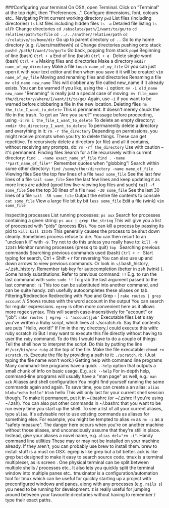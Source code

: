 ###Configuring your terminal
On OSX, open Terminal. Click on "Terminal" at the top right, then "Preferences...". Configure dimensions, font, colours etc..
Navigating
Print current working directory
`pwd`
List files (including directories)
`ls`
List files including hidden files
`ls -a`
Detailed file listing
`ls -alFh`
Change directories
`cd /absolute/path/I/want/to/go/to`
`cd relative/path/to/file`
`cd ../../another/relative/path`
`cd ~/relative/to/home/dir`
Go up to parent directory
`cd ..`
Go to my home directory (e.g. /Users/matthewh)
`cd`
Change directories pushing onto stack
`pushd /path/I/want/to/go/to`
Go back, popping from stack
`popd`
Beginning of line (bash)
`Ctrl + a`
End of line (bash)
`Ctrl + e `
Delete single word (bash)
`Ctrl + w`
Making files and directories
Make a directory
`mkdir name_of_my_directory`
Make a file
`touch name_of_my_file`
Or you can just open it with your text editor and then when you save it it will be created:
`vim name_of_my_file`
Moving and renaming files and directories
Renaming a file
`mv old_name new_name`
This will clobber any file called new_name if it already exists. You can be warned if you like, using the `-i` option:
`mv -i old_name new_name`
"Renaming" is really just a special case of moving:
`mv file_name the/directory/where/I/want/it/to/go/`
Again, use `-i` if you want to be warned before clobbering a file in the new location.
Deleting files
`rm the_file_I_want_to_delete`
This is permanent. It doesn't merely chuck the file in the trash.
To get an "Are you sure?" message before proceeding, using `-i`:
`rm i the_file_I_want_to_delete`
To delete an empty directory:
`rmdir the_directory_I_want_to_delete`
To permanently delete a directory and everything in it:
`rm -r the_directory`
Depending on permissions, you might receive prompts when you try to delete things. These can get repetitive. To recursively delete a directory (or file) and all it contains, without receiving any prompts, do:
`rm -rf the_directory`
Use with caution – it's permanent.
Finding files
Search for a file recursively within current directory:
`find . -name exact_name_of_file`
`find . -name '*part_name_of_file*'`
Remember quotes when "globbing"!
Search within some other directory:
`find /some/other/directory -name name_of_file`
Viewing files
See the top few lines of a file
`head some_file`
See the last few lines of a file
`tail some_file`
See the last few lines and keep updating it as more lines are added (good few live-viewing log files and such)
`tail -f some_file`
See the top 30 lines of a file
`head -30 some_file`
See the last 30 lines of a file
`tail -30 some_file`
Output the entire file contents to console
`cat some_file`
View a large file bit by bit
`less some_file`
Edit a file (wink)
`vim some_file`

Inspecting processes
List running processes:
`ps aux`
Search for processes containing a given string:
`ps aux | grep the_string`
This will give you a list of processed with "pids" (process IDs). You can kill a process by passing its pid to `kill`:
`kill 12345`
This generally causes the process to be shut down cleanly. Sometimes process refuse to die. You can then resort to an "unclean kill" with `-9`. Try not to do this unless you really have to:
`kill -9 12345`
Monitor running processes (press q to quit)
`top `
Searching previous commands
Searching previous commands used (bash)
`Ctrl + r `
Start typing for search, Ctrl + Shift + r for reversing
You can also use up and down arrows to view previous commands. Or look in ~/.bash_history, ~/.zsh_history.
Remember tab key for autocompletion (better in zsh (wink) ).
Some handy substitutions:
Refer to previous command:
`!!`
E.g. to run the last command with `sudo`:
`sudo !!`
To grab the last argument passed to the last command:
`!$`
This too can be substituted into another command, and can be quite handy. zsh usefully autocompletes these aliases on tab.
Filtering/Redirection
Redirecting with Pipe  and Grep - |
`rake routes | grep account`
// Shows routes with the word account in the output
You can search for regular expressions. `egrep` is often more convenient here as it allows more regex syntax. This will search case-insensitively for "account" or "job":
`rake routes | egrep -i 'account|job'`
Executable files
Let's say you've written a Ruby script, which lives at ~/scratch.rb. Say that contents are
puts "Hello, world!"
If I'm in the my directory,I could execute this with:
ruby scratch.rb
But I may want to execute this file directly without having to user the `ruby` command. To do this I would have to do a couple of things:
Tell the shell how to interpret the script. Do this by putting the line `#!/usr/bin/env ruby` at the top of the file.
Make the file executable: `chmod +x scratch.rb`.
Execute the file by providing a path to it: `./scratch.rb`. (Just typing the file name won't work.)
Getting help with command line programs
Many command-line programs have a quick `--help` option that outputs a small chunk of info on basic usage.
E.g.
`ack --help`
For in-depth help, command-line programs will usually have a "man page" as well, e.g.:
`man ack`
Aliases and shell configuration
You might find yourself running the same commands again and again. To save time, you can create a an alias:
`alias blob="echo hello"`
`blob`
hello
This will only last for your current shell session though. To make it permanent, put it in ~/.bashrc (or ~/.zshrc if you're using ~/.zsh). You can also put other commands in ~/.bashrc that you want to be run every time you start up the shell.
To see a list of all your current aliases, type `alias`.
It's advisable not to use existing commands as aliases for something else. For example, you might be tempted to alias `rm` as `rm -i` as a "safety measure".
The danger here occurs when you're on another machine without those aliases, and unconsciously assume that they're still in place. Instead, give your aliases a novel name, e.g. `alias del="rm -i"`.
Handy command line utilities
These may or may not be installed on your machine already. If they aren't, you can probably use brew to install them.
brew to install stuff is a must on OSX.
egrep is like grep but a bit better.
ack is like grep but designed to make it easy to search source code.
tmux is a terminal multiplexer, as is screen . One physical terminal can be split between multiple shells / processes etc.. It also lets you quickly split the terminal window into multiple panes etc..
tmuxinator is a configuration/automation tool for tmux which can be useful for quickly starting up a project with preconfigured windows and panes, along with any processes (e.g. `rails s`) you need to be running for development.
z is really useful for jumping around between your favourite directories without having to remember / type their exact paths.


